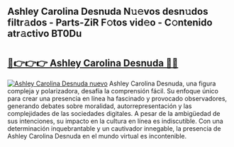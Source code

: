 ## Ashley Carolina Desnuda N𝚞𝚎vos desn𝚞dos filtr𝚊dos - Parts-ZiR F𝚘tos vid𝚎o - C𝚘ntenido atr𝚊ctivo BT0Du

# <h2><a href="http://mb9eiu.tromn.icu/?c=Ashley+Carolina+Desnuda">🔗👉👉👉 Ashley Carolina Desnuda 🔗🔗</a></h2>

[![Ashley Carolina Desnuda nuevo](https://i.imgur.com/pEAQMta.gif)](http://mb9eiu.tromn.icu/?c=Ashley+Carolina+Desnuda)
Ashley Carolina Desnuda, una figura compleja y polarizadora, desafía la comprensión fácil. Su enfoque único para crear una presencia en línea ha fascinado y provocado observadores, generando debates sobre moralidad, autorrepresentación y las complejidades de las sociedades digitales. A pesar de la ambigüedad de sus intenciones, su impacto en la cultura en línea es indiscutible. Con una determinación inquebrantable y un cautivador innegable, la presencia de Ashley Carolina Desnuda en el mundo virtual es incontenible.
